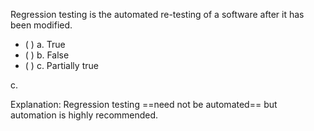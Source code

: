 <panel header="{{ icon_Q_A }} Regression Testing definition: T/F?">

Regression testing is the automated re-testing of a software after it has been modified.

- ( ) a. True
- ( ) b. False
- ( ) c. Partially true

<panel type="seamless" header="{{ icon_A }} Answer" minimized>

c.

Explanation: Regression testing ==need not be automated== but automation is highly recommended.

</panel>
</panel>
